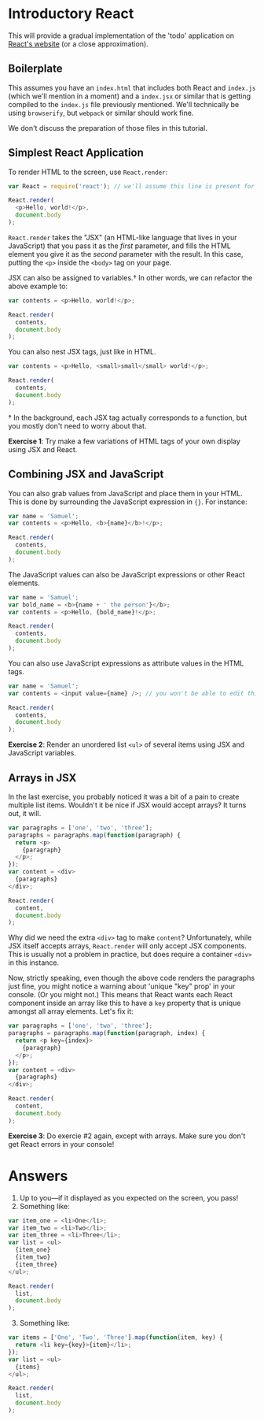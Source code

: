 # Introductory React

This will provide a gradual implementation of the 'todo' application on [React's website](https://facebook.github.io/react/) (or a close approximation).

## Boilerplate

This assumes you have an `index.html` that includes both React and `index.js` (which we'll mention in a moment) and a `index.jsx` or similar that is getting compiled to the `index.js` file previously mentioned. We'll technically be using `browserify`, but `webpack` or similar should work fine.

We don't discuss the preparation of those files in this tutorial.

## Simplest React Application

To render HTML to the screen, use `React.render`:

```JavaScript
var React = require('react'); // we'll assume this line is present for all future code snippets

React.render(
  <p>Hello, world!</p>,
  document.body
);
```

`React.render` takes the "JSX" (an HTML-like language that lives in your JavaScript) that you pass it as the *first* parameter, and fills the HTML element you give it as the *second* parameter with the result. In this case, putting the `<p>` inside the `<body>` tag on your page.

JSX can also be assigned to variables.† In other words, we can refactor the above example to:

```JavaScript
var contents = <p>Hello, world!</p>;

React.render(
  contents,
  document.body
);
```

You can also nest JSX tags, just like in HTML.

```JavaScript
var contents = <p>Hello, <small>small</small> world!</p>;

React.render(
  contents,
  document.body
);
```

† In the background, each JSX tag actually corresponds to a function, but you mostly don't need to worry about that.

**Exercise 1**: Try make a few variations of HTML tags of your own display using JSX and React.

## Combining JSX and JavaScript

You can also grab values from JavaScript and place them in your HTML. This is done by surrounding the JavaScript expression in `{}`. For instance:

```JavaScript
var name = 'Samuel';
var contents = <p>Hello, <b>{name}</b>!</p>;

React.render(
  contents,
  document.body
);
```

The JavaScript values can also be JavaScript expressions or other React elements.

```JavaScript
var name = 'Samuel';
var bold_name = <b>{name + ' the person'}</b>;
var contents = <p>Hello, {bold_name}!</p>;

React.render(
  contents,
  document.body
);
```

You can also use JavaScript expressions as attribute values in the HTML tags.

```JavaScript
var name = 'Samuel';
var contents = <input value={name} />; // you won't be able to edit this field; we'll discuss that later

React.render(
  contents,
  document.body
);
```

**Exercise 2**: Render an unordered list `<ul>` of several items using JSX and JavaScript variables.

## Arrays in JSX

In the last exercise, you probably noticed it was a bit of a pain to create multiple list items. Wouldn't it be nice if JSX would accept arrays? It turns out, it will.

```JavaScript
var paragraphs = ['one', 'two', 'three'];
paragraphs = paragraphs.map(function(paragraph) {
  return <p>
    {paragraph}
  </p>;
});
var content = <div>
  {paragraphs}
</div>;

React.render(
  content,
  document.body
);
```

Why did we need the extra `<div>` tag to make `content`? Unfortunately, while JSX itself accepts arrays, `React.render` will only accept JSX components. This is usually not a problem in practice, but does require a container `<div>` in this instance.

Now, strictly speaking, even though the above code renders the paragraphs just fine, you might notice a warning about 'unique "key" prop' in your console. (Or you might not.) This means that React wants each React component inside an array like this to have a `key` property that is unique amongst all array elements. Let's fix it:

```JavaScript
var paragraphs = ['one', 'two', 'three'];
paragraphs = paragraphs.map(function(paragraph, index) {
  return <p key={index}>
    {paragraph}
  </p>;
});
var content = <div>
  {paragraphs}
</div>;

React.render(
  content,
  document.body
);
```

**Exercise 3**: Do exercie #2 again, except with arrays. Make sure you don't get React errors in your console!


# Answers

1. Up to you—if it displayed as you expected on the screen, you pass!
2. Something like:

```JavaScript
var item_one = <li>One</li>;
var item_two = <li>Two</li>;
var item_three = <li>Three</li>;
var list = <ul>
  {item_one}
  {item_two}
  {item_three}
</ul>;

React.render(
  list,
  document.body
);
```
3. Something like:

```JavaScript
var items = ['One', 'Two', 'Three'].map(function(item, key) {
  return <li key={key}>{item}</li>;
});
var list = <ul>
  {items}
</ul>;

React.render(
  list,
  document.body
);
```
